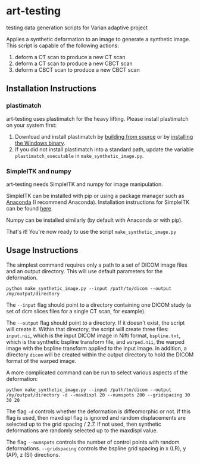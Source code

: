 # art-testing
testing data generation scripts for Varian adaptive project

Applies a synthetic deformation to an image to generate a synthetic image. This
script is capable of the following actions:
  1) deform a CT scan to produce a new CT scan
  2) deform a CT scan to produce a new CBCT scan
  3) deform a CBCT scan to produce a new CBCT scan

## Installation Instructions

### plastimatch

art-testing uses plastimatch for the heavy lifting. Please install plastimatch on your system first:

1. Download and install plastimatch by [building from source](http://plastimatch.org/building_plastimatch.html) or by [installing the Windows binary](http://plastimatch.org/windows_installation.html).
2. If you did not install plastimatch into a standard path, update the variable `plastimatch_executable` in `make_synthetic_image.py`.

### SimpleITK and numpy

art-testing needs SimpleITK and numpy for image manipulation.

SimpleITK can be installed with pip or using a package manager such as [Anaconda](https://www.anaconda.com/distribution/) (I recommend Anaconda). Installation instructions for SimpleITK can be found [here](https://simpleitk.readthedocs.io/en/master/Documentation/docs/source/installation.html).

Numpy can be installed similarly (by default with Anaconda or with pip).

That's it! You're now ready to use the script `make_synthetic_image.py`

## Usage Instructions

The simplest command requires only a path to a set of DICOM image files and an output directory. This will use default parameters for the deformation.

```
python make_synthetic_image.py --input /path/to/dicom --output /my/output/directory
```

The `--input` flag should point to a directory containing one DICOM study (a set of dcm slices files for a single CT scan, for example).

The `--output` flag should point to a directory. If it doesn't exist, the script will create it. Within that directory, the script will create three files: `input.nii`, which is the input DICOM image in Nifti format, `bspline.txt`, which is the synthetic bspline transform file, and `warped.nii`, the warped image with the bspline transform applied to the input image. In addition, a directory `dicom` will be created within the output directory to hold the DICOM format of the warped image.

A more complicated command can be run to select various aspects of the deformation:

```
python make_synthetic_image.py --input /path/to/dicom --output /my/output/directory -d --maxdispl 20 --numspots 200 --gridspacing 30 30 20
```

The flag `-d` controls whether the deformation is diffeomorphic or not. If this flag is used, then maxdispl flag is ignored and random displacements are selected up to the grid spacing / 2.7. If not used, then synthetic deformations are randomly selected up to the maxdispl value.

The flag `--numspots` controls the number of control points with random deformations. `--gridspacing` controls the bspline grid spacing in x (LR), y (AP), z (SI) directions.
